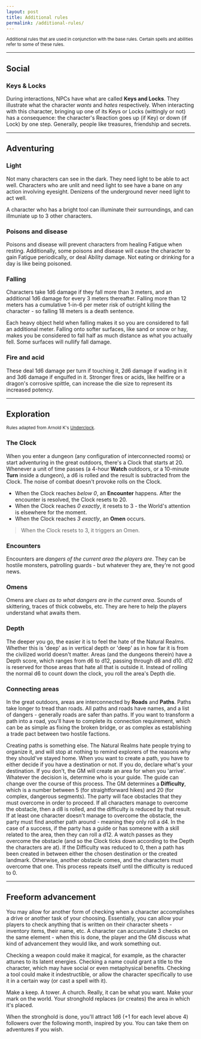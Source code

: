 ```yaml
---
layout: post
title: Additional rules
permalink: /additional-rules/
---
```

<small>Additional rules that are used in conjunction with the base rules. Certain spells and abilities refer to some of these rules.</small>

***
## Social

### Keys & Locks
During interactions, NPCs have what are called <b>Keys and Locks</b>. They illustrate what the character <i>wants</i> and <i>hates</i> respectively. When interacting with this character, bringing up one of its Keys or Locks (wittingly or not) has a consequence: the character's Reaction goes up (if Key) or down (if Lock) by one step. Generally, people like treasures, friendship and secrets.

***
## Adventuring 

### Light
Not many characters can see in the dark. They need light to be able to act well. Characters who are unlit and need light to see have a bane on any action involving eyesight. Denizens of the underground never need light to act well.

A character who has a bright tool can illuminate their surroundings, and can illmuniate up to 3 other characters.

### Poisons and disease
Poisons and disease will prevent characters from healing Fatigue when resting. Additionally, some poisons and disease will cause the character to gain Fatigue periodically, or deal Ability damage. Not eating or drinking for a day is like being poisoned.

### Falling
Characters take 1d6 damage if they fall more than 3 meters, and an additional 1d6 damage for every 3 meters thereafter. Falling more than 12 meters has a cumulative 1-in-6 per meter risk of outright killing the character - so falling 18 meters is a death sentence.

Each heavy object held when falling makes it so you are considered to fall an additional meter. Falling onto softer surfaces, like sand or snow or hay, makes you be considered to fall half as much distance as what you actually fell. Some surfaces will nullify fall damage.

### Fire and acid
These deal 1d6 damage per turn if touching it, 2d6 damage if wading in it and 3d6 damage if engulfed in it. Stronger fires or acids, like hellfire or a dragon's corrosive spittle, can increase the die size to represent its increased potency.

***
## Exploration
<small>Rules adapted from Arnold K's [Underclock](https://goblinpunch.blogspot.com/2023/04/the-underclock-fixing-random-encounter.html).</small>

### The Clock
When you enter a dungeon (any configuration of interconnected rooms) or start adventuring in the great outdoors, there's a Clock that starts at 20. Whenever a unit of time passes (a 4-hour <b>Watch</b> outdoors, or a 10-minute <b>Turn</b> inside a dungeon), a d6 is rolled and the result is subtracted from the Clock. The noise of combat doesn't provoke rolls on the Clock.
*  When the Clock reaches <i>below 0</i>, an <b>Encounter</b> happens. After the encounter is resolved, the Clock resets to 20.
*  When the Clock reaches <i>0 exactly</i>, it resets to 3 - the World's attention is elsewhere for the moment.
*  When the Clock reaches <i>3 exactly</i>, an <b>Omen</b> occurs.

> When the Clock resets to 3, it triggers an Omen.

### Encounters
Encounters are <i>dangers of the current area the players are</i>. They can be hostile monsters, patrolling guards - but whatever they are, they're not good news.

### Omens
Omens are <i>clues as to what dangers are in the current area</i>. Sounds of skittering, traces of thick cobwebs, etc. They are here to help the players understand what awaits them.

### Depth
The deeper you go, the easier it is to feel the hate of the Natural Realms. Whether this is 'deep' as in vertical depth or 'deep' as in how far it is from the civilized world doesn't matter. Areas (and the dungeons therein) have a Depth score, which ranges from d6 to d12, passing through d8 and d10. d12 is reserved for those areas that hate all that is outside it. Instead of rolling the normal d6 to count down the clock, you roll the area's Depth die.

### Connecting areas
In the great outdoors, areas are interconnected by <b>Roads</b> and <b>Paths</b>. Paths take longer to tread than roads. All paths and roads have names, and a list of dangers - generally roads are safer than paths. If you want to transform a path into a road, you'll have to complete its connection requirement, which can be as simple as fixing the broken bridge, or as complex as establishing a trade pact between two hostile factions.

Creating paths is something else. The Natural Realms hate people trying to organize it, and will stop at nothing to remind explorers of the reasons why they should've stayed home. When you want to create a path, you have to either decide if you have a destination or not. If you do, declare what's your destination. If you don't, the GM will create an area for when you 'arrive'. Whatever the decision is, determine who is your guide. The guide can change over the course of this process. The GM determines a <b>Difficulty</b>, which is a number between 5 (for straightforward hikes) and 20 (for complex, dangerous segments). The party will face obstacles that they must overcome in order to proceed. If all characters manage to overcome the obstacle, then a d8 is rolled, and the difficulty is reduced by that result. If at least one character doesn't manage to overcome the obstacle, the party must find another path around - meaning they only roll a d4. In the case of a success, if the party has a guide or has someone with a skill related to the area, then they can roll a d12. A watch passes as they overcome the obstacle (and so the Clock ticks down according to the Depth the characters are at). If the Difficulty was reduced to 0, then a path has been created in between either the chosen destination or the created landmark. Otherwise, another obstacle comes, and the characters must overcome that one. This process repeats itself until the difficulty is reduced to 0.

***
## Freeform advancement

You may allow for another form of checking when a character accomplishes a drive or another task of your choosing. Essentially, you can allow your players to check anything that is written on their character sheets - inventory items, their name, etc. A character can accumulate 3 checks on the same element - when this is done, the player and the GM discuss what kind of advancement they would like, and work something out.

Checking a weapon could make it magical, for example, as the character attunes to its latent energies. Checking a name could grant a title to the character, which may have social or even metaphysical benefits. Checking a tool could make it indestructible, or allow the character specifically to use it in a certain way (or cast a spell with it).

Make a keep. A tower. A church. Really, it can be what you want. Make your mark on the world. Your stronghold replaces (or creates) the area in which it's placed.

When the stronghold is done, you'll attract 1d6 (+1 for each level above 4) followers over the following month, inspired by you. You can take them on adventures if you wish.


